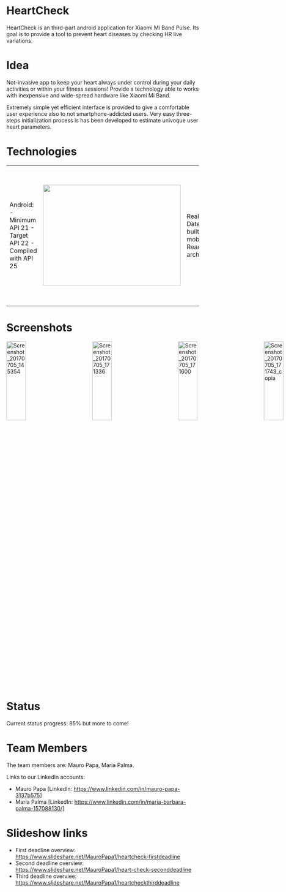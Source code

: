 # HeartCheck
HeartCheck is an third-part android application for Xiaomi Mi Band Pulse. Its goal is to provide a tool to prevent heart diseases by checking HR live variations.

# Idea <br>
Not-invasive app to keep your heart always under control during your daily activities or within your fitness sessions! Provide a technology able to works with inexpensive and wide-spread hardware like Xiaomi Mi Band. 

Extremely simple yet efficient interface is provided to give a comfortable user experience also to not smartphone-addicted users. Very easy three-steps initialization process is has been developed to estimate univoque user heart parameters.

# Technologies
<table>
<tr>
<td>Android:
- Minimum API 21
- Target API 22
- Compiled with API 25</td>
<td><img src="http://www.sasken.com/sites/default/files/android-logo_0.jpg" width="360" height="263"/></td>
<td>Realm:
- Database built for mobile
- Reactive architecture</td>
<td><img src="https://pbs.twimg.com/profile_images/738192303634845699/XzDXMlHD.jpg" width="360" heigth="263"/></td>
</tr>
</table>


# Screenshots
<div style="width:100vw">

<img width="23%" src="https://preview.ibb.co/drSYXv/Screenshot_20170705_145354.png" alt="Screenshot_20170705_145354" border="0">
<img width="23%" src="https://preview.ibb.co/gK1GkF/Screenshot_20170705_171336.png" alt="Screenshot_20170705_171336" border="0">
<img width="23%" src="https://preview.ibb.co/jfDU5F/Screenshot_20170705_171600.png" alt="Screenshot_20170705_171600" border="0">
<img width="23%" src="https://preview.ibb.co/ef4DXv/Screenshot_20170705_171743_copia.png" alt="Screenshot_20170705_171743_copia" border="0">

</div>

# Status
Current status progress: 85% but more to come!

# Team Members
The team members are: Mauro Papa, Maria Palma.

Links to our LinkedIn accounts:
- Mauro Papa [LinkedIn: https://www.linkedin.com/in/mauro-papa-3137b575]
- Maria Palma [LinkedIn: https://www.linkedin.com/in/maria-barbara-palma-157088130/]

# Slideshow links
- First deadline overview: https://www.slideshare.net/MauroPapa1/heartcheck-firstdeadline
- Second deadline overview: https://www.slideshare.net/MauroPapa1/heart-check-seconddeadline
- Third deadline overviee: https://www.slideshare.net/MauroPapa1/heartcheckthirddeadline
